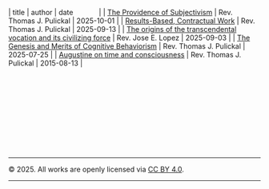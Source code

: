 | title | author | date  &nbsp; &nbsp; &nbsp; &nbsp; &nbsp; &nbsp; |
| [The Providence of Subjectivism](./essays/subjectivism.html) | Rev. Thomas J. Pulickal | 2025-10-01 |
| [Results-Based, Contractual Work](./essays/results_based_work.html) | Rev. Thomas J. Pulickal | 2025-09-13 |
| [The origins of the transcendental vocation and its civilizing force](./essays/transcendental_vocation.html) | Rev. Jose E. Lopez | 2025-09-03 |
| [The Genesis and Merits of Cognitive Behaviorism](./essays/cognitive_behaviorism_psychodynamism.html) | Rev. Thomas J. Pulickal | 2025-07-25 |
| [Augustine on time and consciousness](./essays/augustine_time.html) | Rev. Thomas J. Pulickal | 2015-08-13 |

<br><br><br><br><br><br><br><br><br>
* * *
© 2025. All works are openly licensed via [CC BY 4.0](http://creativecommons.org/licenses/by/4.0/).
* * *